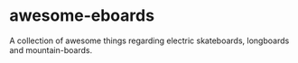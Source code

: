 # awesome-eboards
A collection of awesome things regarding electric skateboards, longboards and mountain-boards.

